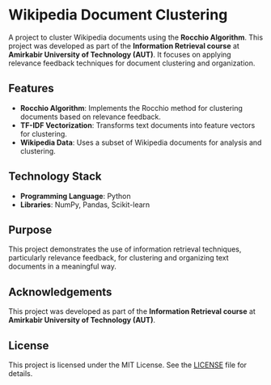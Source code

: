 # Wikipedia Document Clustering  

A project to cluster Wikipedia documents using the **Rocchio Algorithm**. This project was developed as part of the **Information Retrieval course** at **Amirkabir University of Technology (AUT)**. It focuses on applying relevance feedback techniques for document clustering and organization.  

## Features  
- **Rocchio Algorithm**: Implements the Rocchio method for clustering documents based on relevance feedback.  
- **TF-IDF Vectorization**: Transforms text documents into feature vectors for clustering.  
- **Wikipedia Data**: Uses a subset of Wikipedia documents for analysis and clustering.  

## Technology Stack  
- **Programming Language**: Python  
- **Libraries**: NumPy, Pandas, Scikit-learn  

## Purpose  
This project demonstrates the use of information retrieval techniques, particularly relevance feedback, for clustering and organizing text documents in a meaningful way.  

## Acknowledgements  
This project was developed as part of the **Information Retrieval course** at **Amirkabir University of Technology (AUT)**.  

## License  
This project is licensed under the MIT License. See the [LICENSE](LICENSE) file for details.  
